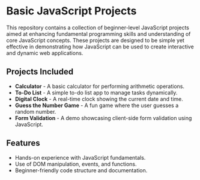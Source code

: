 # Basic JavaScript Projects

This repository contains a collection of beginner-level JavaScript projects aimed at enhancing fundamental programming skills and understanding of core JavaScript concepts. These projects are designed to be simple yet effective in demonstrating how JavaScript can be used to create interactive and dynamic web applications.

## Projects Included
- **Calculator** - A basic calculator for performing arithmetic operations.
- **To-Do List** - A simple to-do list app to manage tasks dynamically.
- **Digital Clock** - A real-time clock showing the current date and time.
- **Guess the Number Game** - A fun game where the user guesses a random number.
- **Form Validation** - A demo showcasing client-side form validation using JavaScript.

## Features
- Hands-on experience with JavaScript fundamentals.
- Use of DOM manipulation, events, and functions.
- Beginner-friendly code structure and documentation.
